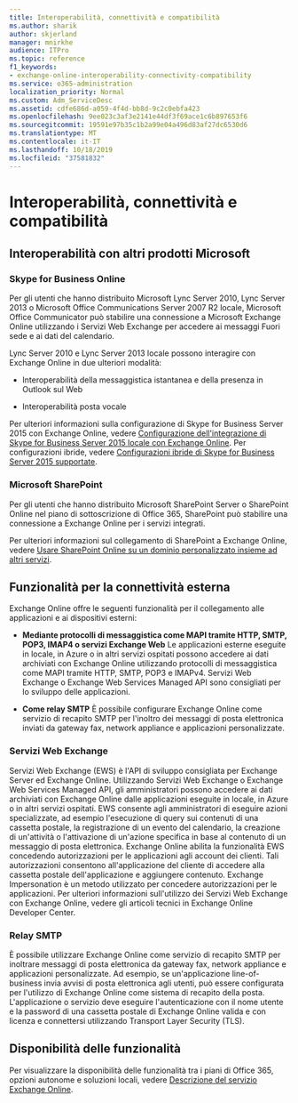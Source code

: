 ```yaml
---
title: Interoperabilità, connettività e compatibilità
ms.author: sharik
author: skjerland
manager: mnirkhe
audience: ITPro
ms.topic: reference
f1_keywords:
- exchange-online-interoperability-connectivity-compatibility
ms.service: o365-administration
localization_priority: Normal
ms.custom: Adm_ServiceDesc
ms.assetid: cdfe686d-a059-4f4d-bb8d-9c2c0ebfa423
ms.openlocfilehash: 9ee023c3af3e2141e44df3f69ace1c6b897653f6
ms.sourcegitcommit: 19591e97b35c1b2a99e04a496d83af27dc6530d6
ms.translationtype: MT
ms.contentlocale: it-IT
ms.lasthandoff: 10/18/2019
ms.locfileid: "37581832"
---
```

# <a name="interoperability-connectivity-and-compatibility"></a>Interoperabilità, connettività e compatibilità

## <a name="interoperability-with-other-microsoft-products"></a>Interoperabilità con altri prodotti Microsoft

### <a name="skype-for-business-online"></a>Skype for Business Online

Per gli utenti che hanno distribuito Microsoft Lync Server 2010, Lync Server 2013 o Microsoft Office Communications Server 2007 R2 locale, Microsoft Office Communicator può stabilire una connessione a Microsoft Exchange Online utilizzando i Servizi Web Exchange per accedere ai messaggi Fuori sede e ai dati del calendario.
  
Lync Server 2010 e Lync Server 2013 locale possono interagire con Exchange Online in due ulteriori modalità:
  
- Interoperabilità della messaggistica istantanea e della presenza in Outlook sul Web
    
- Interoperabilità posta vocale
    
Per ulteriori informazioni sulla configurazione di Skype for Business Server 2015 con Exchange Online, vedere [Configurazione dell'integrazione di Skype for Business Server 2015 locale con Exchange Online](https://go.microsoft.com/fwlink/p/?LinkId=271804). Per configurazioni ibride, vedere [Configurazioni ibride di Skype for Business Server 2015 supportate](https://go.microsoft.com/fwlink/?LinkID=513084).
  
### <a name="microsoft-sharepoint"></a>Microsoft SharePoint

Per gli utenti che hanno distribuito Microsoft SharePoint Server o SharePoint Online nel piano di sottoscrizione di Office 365, SharePoint può stabilire una connessione a Exchange Online per i servizi integrati.
  
Per ulteriori informazioni sul collegamento di SharePoint a Exchange Online, vedere [Usare SharePoint Online su un dominio personalizzato insieme ad altri servizi](https://go.microsoft.com/fwlink/?LinkId=271805).
  
## <a name="features-for-external-connectivity"></a>Funzionalità per la connettività esterna

Exchange Online offre le seguenti funzionalità per il collegamento alle applicazioni e ai dispositivi esterni:
  
- **Mediante protocolli di messaggistica come MAPI tramite HTTP, SMTP, POP3, IMAP4 o servizi Exchange Web** Le applicazioni esterne eseguite in locale, in Azure o in altri servizi ospitati possono accedere ai dati archiviati con Exchange Online utilizzando protocolli di messaggistica come MAPI tramite HTTP, SMTP, POP3 e IMAPv4. Servizi Web Exchange o Exchange Web Services Managed API sono consigliati per lo sviluppo delle applicazioni. 
    
- **Come relay SMTP** È possibile configurare Exchange Online come servizio di recapito SMTP per l'inoltro dei messaggi di posta elettronica inviati da gateway fax, network appliance e applicazioni personalizzate. 
    
### <a name="exchange-web-services"></a>Servizi Web Exchange

Servizi Web Exchange (EWS) è l'API di sviluppo consigliata per Exchange Server ed Exchange Online. Utilizzando Servizi Web Exchange o Exchange Web Services Managed API, gli amministratori possono accedere ai dati archiviati con Exchange Online dalle applicazioni eseguite in locale, in Azure o in altri servizi ospitati. EWS consente agli amministratori di eseguire azioni specializzate, ad esempio l'esecuzione di query sui contenuti di una cassetta postale, la registrazione di un evento del calendario, la creazione di un'attività o l'attivazione di un'azione specifica in base al contenuto di un messaggio di posta elettronica. Exchange Online abilita la funzionalità EWS concedendo autorizzazioni per le applicazioni agli account dei clienti. Tali autorizzazioni consentono all'applicazione del cliente di accedere alla cassetta postale dell'applicazione e aggiungere contenuto. Exchange Impersonation è un metodo utilizzato per concedere autorizzazioni per le applicazioni. Per ulteriori informazioni sull'utilizzo dei Servizi Web Exchange con Exchange Online, vedere gli articoli tecnici in Exchange Online Developer Center.
  
### <a name="smtp-relay"></a>Relay SMTP

È possibile utilizzare Exchange Online come servizio di recapito SMTP per inoltrare messaggi di posta elettronica da gateway fax, network appliance e applicazioni personalizzate. Ad esempio, se un'applicazione line-of-business invia avvisi di posta elettronica agli utenti, può essere configurata per l'utilizzo di Exchange Online come sistema di recapito della posta. L'applicazione o servizio deve eseguire l'autenticazione con il nome utente e la password di una cassetta postale di Exchange Online valida e con licenza e connettersi utilizzando Transport Layer Security (TLS).
  
## <a name="feature-availability"></a>Disponibilità delle funzionalità

Per visualizzare la disponibilità delle funzionalità tra i piani di Office 365, opzioni autonome e soluzioni locali, vedere [Descrizione del servizio Exchange Online](exchange-online-service-description.md).
  

